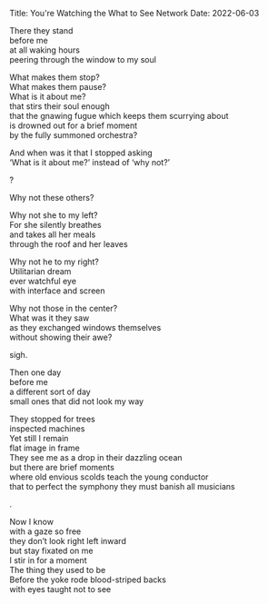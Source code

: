 Title: You're Watching the What to See Network
Date: 2022-06-03

There they stand  
before me  
at all waking hours  
peering through the window to my soul  
  
What makes them stop?  
What makes them pause?  
What is it about me?  
that stirs their soul enough  
that the gnawing fugue which keeps them scurrying about  
is drowned out for a brief moment  
by the fully summoned orchestra?  
  
And when was it that I stopped asking  
‘What is it about me?’ instead of ‘why not?’  
  
?  
  
Why not these others?
  
Why not she to my left?  
For she silently breathes  
and takes all her meals  
through the roof and her leaves  
  
Why not he to my right?  
Utilitarian dream  
ever watchful eye  
with interface and screen  
  
Why not those in the center?  
What was it they saw  
as they exchanged windows themselves  
without showing their awe?  
  
sigh.  
  
Then one day  
before me  
a different sort of day  
small ones that did not look my way  
  
They stopped for trees  
inspected machines  
Yet still I remain  
flat image in frame  
They see me as a drop in their dazzling ocean  
but there are brief moments  
where old envious scolds teach the young conductor  
that to perfect the symphony they must banish all musicians  
  
.  
  
Now I know  
with a gaze so free  
they don’t look right left inward  
but stay fixated on me  
I stir in for a moment  
The thing they used to be  
Before the yoke rode blood-striped backs  
with eyes taught not to see  
